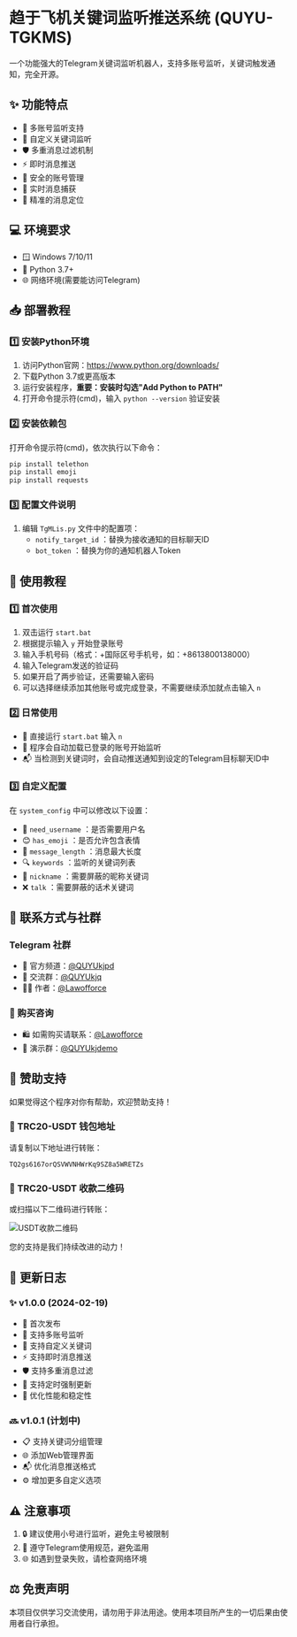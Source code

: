 # 趋于飞机关键词监听推送系统 (QUYU-TGKMS)

一个功能强大的Telegram关键词监听机器人，支持多账号监听，关键词触发通知，完全开源。

## ✨ 功能特点

- 🔰 多账号监听支持
- 🎯 自定义关键词监听
- 🛡️ 多重消息过滤机制
- ⚡ 即时消息推送
- 🔐 安全的账号管理
- 🔄 实时消息捕获
- 📌 精准的消息定位

## 💻 环境要求

- 🪟 Windows 7/10/11
- 🐍 Python 3.7+
- 🌐 网络环境(需要能访问Telegram)

## 📥 部署教程

### 1️⃣ 安装Python环境

1. 访问Python官网：https://www.python.org/downloads/
2. 下载Python 3.7或更高版本
3. 运行安装程序，**重要：安装时勾选"Add Python to PATH"**
4. 打开命令提示符(cmd)，输入 `python --version` 验证安装

### 2️⃣ 安装依赖包

打开命令提示符(cmd)，依次执行以下命令：

```bash
pip install telethon
pip install emoji
pip install requests
```

### 3️⃣ 配置文件说明
1. 编辑 `TgMLis.py` 文件中的配置项：
   - `notify_target_id` ：替换为接收通知的目标聊天ID
   - `bot_token` ：替换为你的通知机器人Token

## 📖 使用教程

### 1️⃣ 首次使用

1. 双击运行 `start.bat`
2. 根据提示输入 `y` 开始登录账号
3. 输入手机号码（格式：+国际区号手机号，如：+8613800138000）
4. 输入Telegram发送的验证码
5. 如果开启了两步验证，还需要输入密码
6. 可以选择继续添加其他账号或完成登录，不需要继续添加就点击输入 `n`

### 2️⃣ 日常使用

- 🚀 直接运行 `start.bat` 输入 `n`
- 🔄 程序会自动加载已登录的账号开始监听
- 📬 当检测到关键词时，会自动推送通知到设定的Telegram目标聊天ID中

### 3️⃣ 自定义配置

在 `system_config` 中可以修改以下设置：
- 👤 `need_username` ：是否需要用户名
- 😊 `has_emoji` ：是否允许包含表情
- 📏 `message_length` ：消息最大长度
- 🔍 `keywords` ：监听的关键词列表
- 🚫 `nickname` ：需要屏蔽的昵称关键词
- ❌ `talk` ：需要屏蔽的话术关键词

## 📱 联系方式与社群

### Telegram 社群
- 📢 官方频道：[@QUYUkjpd](https://t.me/QUYUkjpd)
- 👥 交流群：[@QUYUkjq](https://t.me/QUYUkjq)
- 👨‍💻 作者：[@Lawofforce](https://t.me/Lawofforce)

### 💫 购买咨询
- 🛍️ 如需购买请联系：[@Lawofforce](https://t.me/Lawofforce)
- 🎯 演示群：[@QUYUkjdemo](https://t.me/QUYUkjdemo)

## 💝 赞助支持

如果觉得这个程序对你有帮助，欢迎赞助支持！

### 💎 TRC20-USDT 钱包地址

请复制以下地址进行转账：

```
TQ2gs6167orQSVWVNHWrKq9SZ8a5WRETZs
```

### 📲 TRC20-USDT 收款二维码

或扫描以下二维码进行转账：

![USDT收款二维码](https://quickchart.io/qr?text=TQ2gs6167orQSVWVNHWrKq9SZ8a5WRETZs&size=200)

您的支持是我们持续改进的动力！

## 📝 更新日志

### ✨ v1.0.0 (2024-02-19)
- 🎉 首次发布
- 🔰 支持多账号监听
- 🎯 支持自定义关键词
- ⚡ 支持即时消息推送
- 🛡️ 支持多重消息过滤
- 🔄 支持定时强制更新
- 🚀 优化性能和稳定性

### 🔜 v1.0.1 (计划中)
- 📋 支持关键词分组管理
- 🌐 添加Web管理界面
- 📬 优化消息推送格式
- ⚙️ 增加更多自定义选项

## ⚠️ 注意事项

1. 🔒 建议使用小号进行监听，避免主号被限制
2. 📜 遵守Telegram使用规范，避免滥用
3. 🌐 如遇到登录失败，请检查网络环境

## ⚖️ 免责声明

本项目仅供学习交流使用，请勿用于非法用途。使用本项目所产生的一切后果由使用者自行承担。
